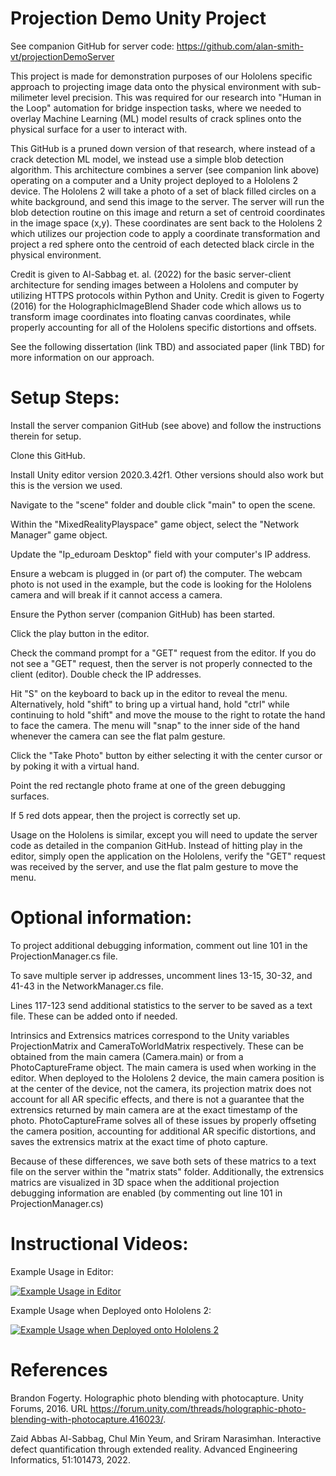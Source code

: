 # Projection Demo Unity Project

See companion GitHub for server code: https://github.com/alan-smith-vt/projectionDemoServer

This project is made for demonstration purposes of our Hololens specific approach to 
projecting image data onto the physical environment with sub-milimeter level
precision. This was required for our research into "Human in the Loop" automation
for bridge inspection tasks, where we needed to overlay Machine Learning (ML) model 
results of crack splines onto the physical surface for a user to interact with.

This GitHub is a pruned down version of that research, where instead of a crack
detection ML model, we instead use a simple blob detection algorithm. This 
architecture combines a server (see companion link above) operating on a computer
 and a Unity project deployed to a Hololens 2 device. The Hololens 2 will take a 
 photo of a set of black filled circles on a white background, and send this image
 to the server. The server will run the blob detection routine on this image and 
 return a set of centroid coordinates in the image space (x,y). These coordinates
 are sent back to the Hololens 2 which utilizes our projection code to apply a 
 coordinate transformation and project a red sphere onto the centroid of each 
 detected black circle in the physical environment.
 
 Credit is given to Al-Sabbag et. al. (2022) for the basic server-client architecture 
 for sending images between a Hololens and computer by utilizing HTTPS protocols within 
 Python and Unity. Credit is given to Fogerty (2016) for the HolographicImageBlend Shader code
 which allows us to transform image coordinates into floating canvas coordinates, 
 while properly accounting for all of the Hololens specific distortions and offsets.
 
 See the following dissertation (link TBD) and associated paper (link TBD) for more
 information on our approach.
 
 # Setup Steps:
 
 Install the server companion GitHub (see above) and follow the instructions therein for setup.
 
 Clone this GitHub.
 
 Install Unity editor version 2020.3.42f1. Other versions should also work but this is the version we used.
 
 Navigate to the "scene" folder and double click "main" to open the scene.
 
 Within the "MixedRealityPlayspace" game object, select the "Network Manager" game object.
 
 Update the "Ip_eduroam Desktop" field with your computer's IP address.
 
 Ensure a webcam is plugged in (or part of) the computer. The webcam photo is not used in the example, 
 but the code is looking for the Hololens camera and will break if it cannot access a camera.
 
 Ensure the Python server (companion GitHub) has been started. 
 
 Click the play button in the editor.
 
 Check the command prompt for a "GET" request from the editor. If you do not see a "GET" request,
 then the server is not properly connected to the client (editor). Double check the IP addresses.
 
 Hit "S" on the keyboard to back up in the editor to reveal the menu. Alternatively, hold "shift" to
 bring up a virtual hand, hold "ctrl" while continuing to hold "shift" and move the mouse to the right
 to rotate the hand to face the camera. The menu will "snap" to the inner side of the hand whenever the
 camera can see the flat palm gesture.
 
 Click the "Take Photo" button by either selecting it with the center cursor or by poking it with a virtual hand.
 
 Point the red rectangle photo frame at one of the green debugging surfaces.
 
 If 5 red dots appear, then the project is correctly set up.

 Usage on the Hololens is similar, except you will need to update the server code as detailed in the companion GitHub. 
 Instead of hitting play in the editor, simply open the application on the Hololens, verify the "GET" request was 
 received by the server, and use the flat palm gesture to move the menu.
 
 # Optional information:
 To project additional debugging information, comment out line 101 in the ProjectionManager.cs file.
 
 To save multiple server ip addresses, uncomment lines 13-15, 30-32, and 41-43 in the NetworkManager.cs file.
 
 Lines 117-123 send additional statistics to the server to be saved as a text file. These can be added onto if needed.
 
 Intrinsics and Extrensics matrices correspond to the Unity variables ProjectionMatrix and CameraToWorldMatrix respectively.
 These can be obtained from the main camera (Camera.main) or from a PhotoCaptureFrame object. The main camera is used when
 working in the editor. When deployed to the Hololens 2 device, the main camera position is at the center of the device, not
 the camera, its projection matrix does not account for all AR specific effects, and there is not a guarantee that the extrensics
 returned by main camera are at the exact timestamp of the photo. PhotoCaptureFrame solves all of these issues by properly offseting
 the camera position, accounting for additional AR specific distortions, and saves the extrensics matrix at the exact time of photo 
 capture.
 
 Because of these differences, we save both sets of these matrics to a text file on the server within the "matrix stats" folder. 
 Additionally, the extrensics matrics are visualized in 3D space when the additional projection debugging information are enabled 
 (by commenting out line 101 in ProjectionManager.cs)
 
 # Instructional Videos:

 Example Usage in Editor:
 
 [![Example Usage in Editor](https://i.ytimg.com/vi/fHQKfhuzAUc/maxresdefault.jpg)](https://www.youtube.com/watch?v=fHQKfhuzAUc&ab_channel=AlanSmith)

Example Usage when Deployed onto Hololens 2:

 [![Example Usage when Deployed onto Hololens 2](https://i.ytimg.com/vi/NEtJXZsc2X8/maxresdefault.jpg)](https://www.youtube.com/watch?v=NEtJXZsc2X8&ab_channel=AlanSmith)
 
# References
 
Brandon Fogerty. Holographic photo blending with photocapture.
Unity Forums, 2016. URL https://forum.unity.com/threads/holographic-photo-blending-with-photocapture.416023/.

Zaid Abbas Al-Sabbag, Chul Min Yeum, and Sriram Narasimhan. Interactive defect
quantification through extended reality. Advanced Engineering Informatics, 51:101473,
2022.
